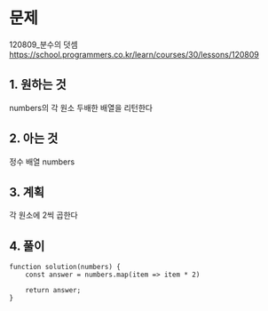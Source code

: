 # 문제

120809\_분수의 덧셈
https://school.programmers.co.kr/learn/courses/30/lessons/120809

## 1. 원하는 것

numbers의 각 원소 두배한 배열을 리턴한다

## 2. 아는 것

정수 배열 numbers

## 3. 계획

각 원소에 2씩 곱한다

## 4. 풀이

```
function solution(numbers) {
    const answer = numbers.map(item => item * 2)

    return answer;
}
```
